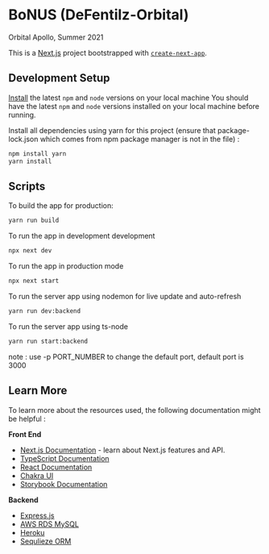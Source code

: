 # BoNUS (DeFentilz-Orbital)

Orbital Apollo, Summer 2021

This is a [Next.js](https://nextjs.org/) project bootstrapped with [`create-next-app`](https://github.com/vercel/next.js/tree/canary/packages/create-next-app).

## Development Setup

[Install](https://docs.npmjs.com/downloading-and-installing-node-js-and-npm) the latest `npm` and `node` versions on your local machine
You should have the latest `npm` and `node` versions installed on your local machine before running.

Install all dependencies using yarn for this project (ensure that package-lock.json which comes from npm package manager is not in the file) :

```bash
npm install yarn
yarn install
```

## Scripts

To build the app for production:

```bash
yarn run build
```

To run the app in development development

```bash
npx next dev
```

To run the app in production mode

```bash
npx next start
```

To run the server app using nodemon for live update and auto-refresh

```bash
yarn run dev:backend
```

To run the server app using ts-node

```bash
yarn run start:backend
```

note : use -p PORT_NUMBER to change the default port, default port is 3000

## Learn More

To learn more about the resources used, the following documentation might be helpful :

**Front End**

- [Next.js Documentation](https://nextjs.org/docs) - learn about Next.js features and API.
- [TypeScript Documentation](https://www.typescriptlang.org/docs/)
- [React Documentation](https://reactjs.org/docs)
- [Chakra UI](https://chakra-ui.com/)
- [Storybook Documentation](https://storybook.js.org/docs)

**Backend**

- [Express.js](https://expressjs.com/)
- [AWS RDS MySQL](https://aws.amazon.com/rds/)
- [Heroku](https://heroku.com/)
- [Sequlieze ORM](https://sequelize.org/)
